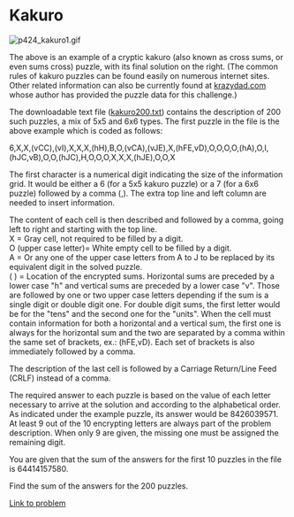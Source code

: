 # Kakuro

<div class="center"><img src="project/images/p424_kakuro1.gif" class="dark_img" alt="p424_kakuro1.gif" /></div>

<p>The above is an example of a cryptic kakuro (also known as cross sums, or even sums cross) puzzle, with its final solution on the right. (The common rules of kakuro puzzles can be found easily on numerous internet sites. Other related information can also be currently found at <a href="http://krazydad.com/">krazydad.com</a> whose author has provided the puzzle data for this challenge.)</p>

<p>The downloadable text file (<a href="project/resources/p424_kakuro200.txt">kakuro200.txt</a>) contains the description of 200 such puzzles, a mix of 5x5 and 6x6 types. The first puzzle in the file is the above example which is coded as follows:</p>

<p>6,X,X,(vCC),(vI),X,X,X,(hH),B,O,(vCA),(vJE),X,(hFE,vD),O,O,O,O,(hA),O,I,(hJC,vB),O,O,(hJC),H,O,O,O,X,X,X,(hJE),O,O,X</p>

<p>The first character is a numerical digit indicating the size of the information grid. It would be either a 6 (for a 5x5 kakuro puzzle) or a 7 (for a 6x6 puzzle) followed by a comma (,). The extra top line and left column are needed to insert information.</p>

<p>The content of each cell is then described and followed by a comma, going left to right and starting with the top line.<br />
X = Gray cell, not required to be filled by a digit.<br />
O (upper case letter)= White empty cell to be filled by a digit.<br />
A = Or any one of the upper case letters from A to J to be replaced by its equivalent digit in the solved puzzle.<br />
( ) = Location of the encrypted sums. Horizontal sums are preceded by a lower case "h" and vertical sums are preceded by a lower case "v". Those are followed by one or two upper case letters depending if the sum is a single digit or double digit one. For double digit sums, the first letter would be for the "tens" and the second one for the "units". When the cell must contain information for both a horizontal and a vertical sum, the first one is always for the horizontal sum and the two are separated by a comma within the same set of brackets, ex.: (hFE,vD). Each set of brackets is also immediately followed by a comma.</p>

<p>The description of the last cell is followed by a Carriage Return/Line Feed (CRLF) instead of a comma.</p>

<p>The required answer to each puzzle is based on the value of each letter necessary to arrive at the solution and according to the alphabetical order. As indicated under the example puzzle, its answer would be 8426039571. At least 9 out of the 10 encrypting letters are always part of the problem description. When only 9 are given, the missing one must be assigned the remaining digit.</p>

<p>You are given that the sum of the answers for the first 10 puzzles in the file is 64414157580.</p>

<p>Find the sum of the answers for the 200 puzzles.</p>

[Link to problem](https://projecteuler.net/problem=424)
